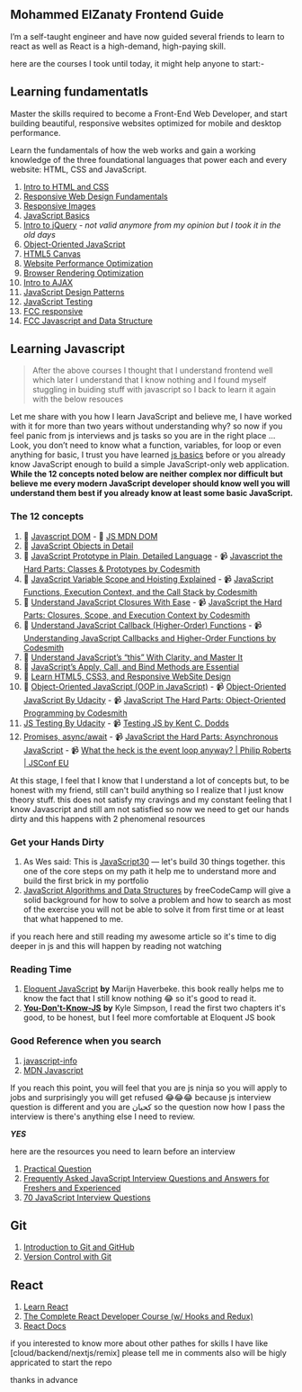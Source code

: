 ## Mohammed ElZanaty Frontend Guide

I’m a self-taught engineer and have now guided several friends to learn to react as well as React is a high-demand, high-paying skill.

here are the courses I took until today, it might help anyone to start:- 

## Learning fundamentatls   

Master the skills required to become a Front-End Web Developer, and start
building beautiful, responsive websites optimized for mobile and desktop
performance.

Learn the fundamentals of how the web works and gain a working knowledge of the
three foundational languages that power each and every website: HTML, CSS and
JavaScript.

1. [Intro to HTML and CSS](https://www.udacity.com/course/intro-to-html-and-css--ud304)
2. [Responsive Web Design Fundamentals](https://www.udacity.com/course/responsive-web-design-fundamentals--ud893)
3. [Responsive Images](https://www.udacity.com/course/responsive-images--ud882)
4. [JavaScript Basics](https://www.udacity.com/course/javascript-basics--ud804)
5. [Intro to jQuery](https://www.udacity.com/course/intro-to-jquery--ud245) - _not valid anymore from my opinion but I took it in the old days_
6. [Object-Oriented JavaScript](https://www.udacity.com/course/object-oriented-javascript--ud015)
7. [HTML5 Canvas](https://www.udacity.com/course/html5-canvas--ud292)
8. [Website Performance Optimization](https://www.udacity.com/course/website-performance-optimization--ud884)
9. [Browser Rendering Optimization](https://www.udacity.com/course/browser-rendering-optimization--ud860)
10. [Intro to AJAX](https://www.udacity.com/course/intro-to-ajax--ud110) 
11. [JavaScript Design Patterns](https://www.udacity.com/course/javascript-design-patterns--ud989)
12. [JavaScript Testing](https://www.udacity.com/course/javascript-testing--ud549)
13. [FCC responsive](https://www.freecodecamp.org/learn/2022/responsive-web-design/)
14. [FCC Javascript and Data Structure](https://www.freecodecamp.org/learn/javascript-algorithms-and-data-structures/)

## Learning Javascript  
> After the above courses I thought that I understand frontend well which later I understand that I know nothing and I found myself stuggling in buiding stuff with javascript so I back to learn it again with the below resouces 

Let me share with you how I learn JavaScript and believe me, I have worked with it for more than two years without understanding why? so now if you feel panic from js interviews and js tasks so you are in the right place ... Look, you don’t need to know what a function, variables, for loop or even anything for basic, I trust you have learned [js basics](https://www.udacity.com/course/intro-to-javascript--ud803) before or you already know JavaScript enough to build a simple JavaScript-only web application. **While the 12 concepts noted below are neither complex nor difficult but believe me every modern JavaScript developer should know well you will understand them best if you already know at least some basic JavaScript.**

### The 12 concepts

1. 📖 [Javascript DOM](https://www.udacity.com/course/javascript-and-the-dom--ud117) \- 📖 [JS MDN DOM](https://developer.mozilla.org/en-US/docs/Web/API/Document_Object_Model/Introduction)
2. 📖 [JavaScript Objects in Detail](http://javascriptissexy.com/javascript-objects-in-detail/)
3. 📖 [JavaScript Prototype in Plain, Detailed Language](http://javascriptissexy.com/javascript-prototype-in-plain-detailed-language/) - 📹 [Javascript the Hard Parts: Classes & Prototypes by Codesmith](https://www.youtube.com/watch?v=wREu44nEJgE&list=PLWrQZnG8l0E5hMTpzCK8WjP3nJ93jUEyk&index=7)
4. 📖 [JavaScript Variable Scope and Hoisting Explained](http://javascriptissexy.com/javascript-variable-scope-and-hoisting-explained/) - 📹 [JavaScript Functions, Execution Context, and the Call Stack by Codesmith](https://www.youtube.com/playlist?list=PLWrQZnG8l0E4kd1T_nyuVoxQUaYEWFgcD)
5. 📖 [Understand JavaScript Closures With Ease](http://javascriptissexy.com/understand-javascript-closures-with-ease/) - 📹 [JavaScript the Hard Parts: Closures, Scope, and Execution Context by Codesmith](https://www.youtube.com/watch?v=ZVXrJ4dnUxM&list=PLWrQZnG8l0E5hMTpzCK8WjP3nJ93jUEyk)
6. 📖 [Understand JavaScript Callback (Higher-Order) Functions](http://javascriptissexy.com/understand-javascript-callback-functions-and-use-them/) - 📹 [Understanding JavaScript Callbacks and Higher-Order Functions by Codesmith](https://www.youtube.com/playlist?list=PLWrQZnG8l0E5xUUZQ6d6fWQ0hRECcsy-H)
7. 📖 [Understand JavaScript’s “this” With Clarity, and Master It](http://javascriptissexy.com/understand-javascripts-this-with-clarity-and-master-it/)
8. 📖 [JavaScript’s Apply, Call, and Bind Methods are Essential](http://javascriptissexy.com/javascript-apply-call-and-bind-methods-are-essential-for-javascript-professionals/)
9. 📖 [Learn HTML5, CSS3, and Responsive WebSite Design](http://javascriptissexy.com/learn-html5-css3-and-responsive-web-site-design-in-one-go/)
10. 📖 [Object-Oriented JavaScript (OOP in JavaScript)](http://javascriptissexy.com/oop-in-javascript-what-you-need-to-know/) - 📹 [Object-Oriented JavaScript By Udacity](https://www.udacity.com/course/object-oriented-javascript--ud711) - 📹 [JavaScript The Hard Parts: Object-Oriented Programming by Codesmith](https://www.youtube.com/watch?v=aAAS9cEuFYI)
11. [JS Testing By Udacity](https://www.udacity.com/course/javascript-testing--ud549) - 📹 [Testing JS by Kent C. Dodds](https://testingjavascript.com/)
12. [Promises, async/await](https://javascript.info/async) - 📹 [JavaScript the Hard Parts: Asynchronous JavaScript](https://www.youtube.com/watch?v=xTjx3q2Nm1w&list=PLWrQZnG8l0E5hMTpzCK8WjP3nJ93jUEyk&index=4) - 📹 [What the heck is the event loop anyway? | Philip Roberts | JSConf EU](https://www.youtube.com/watch?v=8aGhZQkoFbQ&t=1440s)

At this stage, I feel that I know that I understand a lot of concepts but, to be honest with my friend, still can't build anything so I realize that I just know theory stuff. this does not satisfy my cravings and my constant feeling that I know Javascript and still am not satisfied so now we need to get our hands dirty and this happens with 2 phenomenal resources

### Get your Hands Dirty

1. As Wes said: This is [JavaScript30](https://javascript30.com/) — let's build 30 things together. this one of the core steps on my path it help me to understand more and build the first brick in my portfolio
2. [JavaScript Algorithms and Data Structures](https://www.freecodecamp.org/learn/javascript-algorithms-and-data-structures/) by freeCodeCamp will give a solid background for how to solve a problem and how to search as most of the exercise you will not be able to solve it from first time or at least that what happened to me.

if you reach here and still reading my awesome article so it's time to dig deeper in js and this will happen by reading not watching

### Reading Time

1. [Eloquent JavaScript](https://eloquentjavascript.net/) **by** Marijn Haverbeke. this book really helps me to know the fact that I still know nothing 😂 so it's good to read it.
2. [**You-Don't-Know-JS**](https://github.com/getify/You-Dont-Know-JS) **by** Kyle Simpson, I read the first two chapters it's good, to be honest, but I feel more comfortable at Eloquent JS book

### Good Reference when you search

1. [javascript-info](https://javascript.info/)
2. [MDN Javascript](https://developer.mozilla.org/en-US/docs/Web/JavaScript)

If you reach this point, you will feel that you are js ninja so you will apply to jobs and surprisingly you will get refused 😂😂😂 because js interview question is different and you are كحيان so the question now how I pass the interview is there's anything else I need to review.

**_YES_**

here are the resources you need to learn before an interview

1. [Practical Question](https://www.toptal.com/javascript/interview-questions)
2. [Frequently Asked JavaScript Interview Questions and Answers for Freshers and Experienced](https://www.guru99.com/javascript-interview-questions-answers.html)
3. [70 JavaScript Interview Questions](https://dev.to/macmacky/70-javascript-interview-questions-5gfi)

## Git 

1. [Introduction to Git and GitHub](https://www.coursera.org/learn/introduction-git-github)
2. [Version Control with Git](https://www.udacity.com/course/version-control-with-git--ud123)

## React 

1. [Learn React](https://scrimba.com/learn/learnreact)
2. [The Complete React Developer Course (w/ Hooks and Redux)](https://www.udemy.com/course/react-2nd-edition/)
3. [React Docs](https://reactjs.org/)


if you interested to know more about other pathes for skills I have like [cloud/backend/nextjs/remix] please tell me in comments also will be higly appricated to start the repo

thanks in advance 

